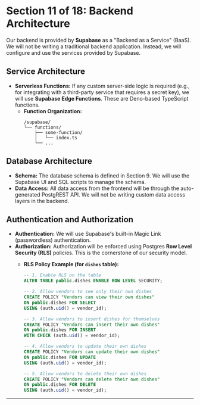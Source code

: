# Section 11 of 18: Backend Architecture

Our backend is provided by **Supabase** as a "Backend as a Service" (BaaS). We will not be writing a traditional backend application. Instead, we will configure and use the services provided by Supabase.

## Service Architecture

- **Serverless Functions:** If any custom server-side logic is required (e.g., for integrating with a third-party service that requires a secret key), we will use **Supabase Edge Functions**. These are Deno-based TypeScript functions.
  - **Function Organization:**
    ```plaintext
    /supabase/
    └── functions/
        ├── some-function/
        │   └── index.ts
        └── ...
    ```

## Database Architecture

- **Schema:** The database schema is defined in Section 9. We will use the Supabase UI and SQL scripts to manage the schema.
- **Data Access:** All data access from the frontend will be through the auto-generated PostgREST API. We will not be writing custom data access layers in the backend.

## Authentication and Authorization

- **Authentication:** We will use Supabase's built-in Magic Link (passwordless) authentication.
- **Authorization:** Authorization will be enforced using Postgres **Row Level Security (RLS)** policies. This is the cornerstone of our security model.
  - **RLS Policy Example (for `dishes` table):**

    ```sql
    -- 1. Enable RLS on the table
    ALTER TABLE public.dishes ENABLE ROW LEVEL SECURITY;

    -- 2. Allow vendors to see only their own dishes
    CREATE POLICY "Vendors can view their own dishes"
    ON public.dishes FOR SELECT
    USING (auth.uid() = vendor_id);

    -- 3. Allow vendors to insert dishes for themselves
    CREATE POLICY "Vendors can insert their own dishes"
    ON public.dishes FOR INSERT
    WITH CHECK (auth.uid() = vendor_id);

    -- 4. Allow vendors to update their own dishes
    CREATE POLICY "Vendors can update their own dishes"
    ON public.dishes FOR UPDATE
    USING (auth.uid() = vendor_id);

    -- 5. Allow vendors to delete their own dishes
    CREATE POLICY "Vendors can delete their own dishes"
    ON public.dishes FOR DELETE
    USING (auth.uid() = vendor_id);
    ```

---
